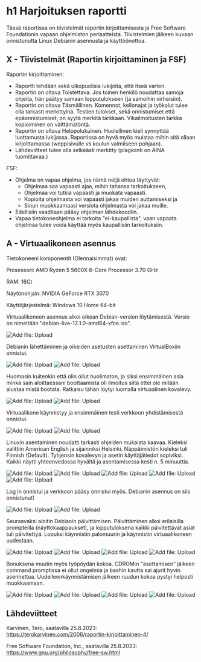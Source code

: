 # h1 Harjoituksen raportti

Tässä raportissa on tiivistelmät raportin kirjoittamisesta ja Free Software Foundationin vapaan ohjelmiston periaatteista. Tiivistelmien jälkeen kuvaan onnistunutta Linux Debianin asennusta ja käyttöönottoa.

## X - Tiivistelmät (Raportin kirjoittaminen ja FSF)

Raportin kirjoittaminen:

- Raportti tehdään sekä ulkopuolisia lukijoita, että itseä varten.
- Raportin on oltava Toistettava. Jos toinen henkilö noudattaa samoja ohjeita, hän päätyy samaan lopputulokseen (ja samoihin virheisiin).
- Raportin on oltava Täsmällinen. Komennot, kellonajat ja työkalut tulee olla tarkasti merkittyinä. Testien tulokset, sekä onnistumiset että epäonnistumiset, on syytä merkitä tarkkaan. Vikailmoitusten tarkka
kopioiminen on välttämätöntä. 
- Raportin on oltava Helppolukuinen. Huolellinen kieli synnyttää luottamusta lukijassa. Raportissa on hyvä myös muistaa mihin sitä ollaan kirjoittamassa (weppisivulle vs koulun valmiiseen pohjaan).
- Lähdeviitteet tulee olla selkeästi merkitty (plagiointi on AINA tuomittavaa.)

FSF:

- Ohjelma on vapaa ohjelma, jos nämä neljä ehtoa täyttyvät:
   - Ohjelmaa saa vapaasti ajaa, mihin tahansa tarkoitukseen,
   - Ohjelmaa voi tutkia vapaasti ja muokata vapaasti.
   - Kopioita ohjelmasta voi vapaasti jakaa muiden auttamiseksi ja
   - Sinun muokkaamaasi versiota ohjelmasta voi jakaa muille.
- Edellisiin vaaditaan pääsy ohjelman lähdekoodiin.
- Vapaa tietokoneohjelma ei tarkoita "ei-kaupallista", vaan vapaata ohjelmaa tulee voida käyttää myös kaupallisiin tarkoituksiin.



## A - Virtuaalikoneen asennus

Tietokoneeni komponentit (Olennaisimmat) ovat: 

Prosessori: AMD Ryzen 5 5600X 6-Core Processor 3.70 GHz

RAM: 16Gt

Näytönohjain: NVIDIA GeForce RTX 3070

Käyttöjärjestelmä: Windows 10 Home 64-bit


Virtuaalikoneen asennus alkoi oikean Debian-version löytämisestä. Versio on nimeltään "debian-live-12.1.0-amd64-xfce.iso".

![Add file: Upload](DebianVersio.png)


Debianin lähettäminen ja oikeiden asetusten asettaminen VirtualBoxiin onnistui.

![Add file: Upload](Debian64bit.png)
![Add file: Upload](DebianHardware.png)




Huomasin kuitenkin että olin ollut huolimaton, ja siksi ensimmäinen asia minkä sain aloittaessani boottaamista oli ilmoitus siitä ettei ole mitään alustaa mistä bootata. Ratkaisu tähän löytyi luomalla virtuaalinen kovalevy.

![Add file: Upload](NoBootableMedium.png)
![Add file: Upload](DebianDisk.png)




Virtuaalikone käynnistyy ja ensimmäinen testi verkkoon yhdistämisestä onnistui.

![Add file: Upload](DebianRunning.png)
![Add file: Upload](VerkkoToimii.png)




Linuxin asentaminen noudatti tarkasti ohjeiden mukaista kaavaa. Kieleksi valittiin American English ja sijainniksi Helsinki. Näppäimistön kieleksi tuli Finnish (Default). Tyhjensin kovalevyn ja asetin käyttäjätiedot sopiviksi. 
Kaikki näytti yhteenvedossa hyvältä ja asentamisessa kesti n. 5 minuuttia.

![Add file: Upload](DebianWelcome.png)
![Add file: Upload](DebianKeyboard.png)
![Add file: Upload](DebianPartition.png)
![Add file: Upload](DebianUser.png)
![Add file: Upload](DebianSummary.png)




Log in onnistui ja verkkoon pääsy onnistui myös. Debianin asennus on siis onnistunut!

![Add file: Upload](DebianLogIn.png)
![Add file: Upload](DebianVerkkoToimii.png)




Seuraavaksi aloitin Debianin päivittämisen. Päivittäminen alkoi erilaisilla prompteilla (näyttökaappaukset), ja lopputuloksena kaikki päivitettävät asiat tuli päivitettyä. Lopuksi käynnistin palomuurin ja käynnistin virtuaalikoneen uudestaan.

![Add file: Upload](DebianSudoUpdate.png)
![Add file: Upload](DebianUpgrade.png)
![Add file: Upload](DebianFirewall.png)
![Add file: Upload](DebianRestart.png)




Bonuksena muutin myös työpöydän kokoa. CDROM:n "asettamisen" jälkeen command promptissa ei ollut ongelmia ja bashin kautta sai ajurit hyvin asennettua. Uudelleenkäynnistämisen jälkeen ruudun kokoa pystyi helposti muokkaamaan.

![Add file: Upload](DebianScreenResize1.png)
![Add file: Upload](DebianScreenResize2.png)
![Add file: Upload](DebianScreenResize3.png)
![Add file: Upload](DebianScreenResize4.png)





## Lähdeviitteet

Karvinen, Tero, saatavilla 25.8.2023: https://terokarvinen.com/2006/raportin-kirjoittaminen-4/

Free Software Foundation, Inc., saatavilla 25.8.2023: https://www.gnu.org/philosophy/free-sw.html

